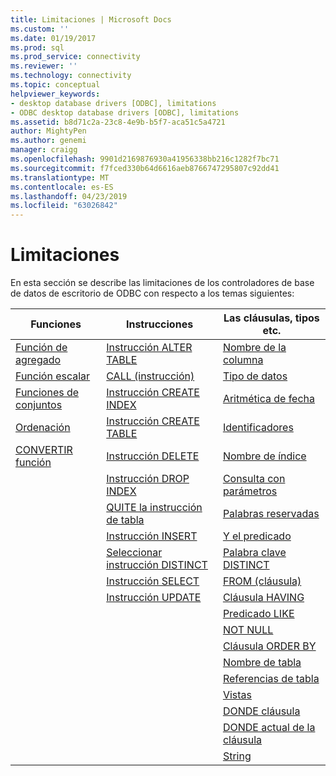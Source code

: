 ```yaml
---
title: Limitaciones | Microsoft Docs
ms.custom: ''
ms.date: 01/19/2017
ms.prod: sql
ms.prod_service: connectivity
ms.reviewer: ''
ms.technology: connectivity
ms.topic: conceptual
helpviewer_keywords:
- desktop database drivers [ODBC], limitations
- ODBC desktop database drivers [ODBC], limitations
ms.assetid: b8d71c2a-23c8-4e9b-b5f7-aca51c5a4721
author: MightyPen
ms.author: genemi
manager: craigg
ms.openlocfilehash: 9901d2169876930a41956338bb216c1282f7bc71
ms.sourcegitcommit: f7fced330b64d6616aeb8766747295807c92dd41
ms.translationtype: MT
ms.contentlocale: es-ES
ms.lasthandoff: 04/23/2019
ms.locfileid: "63026842"
---
```

# <a name="limitations"></a>Limitaciones
En esta sección se describe las limitaciones de los controladores de base de datos de escritorio de ODBC con respecto a los temas siguientes:  
  
|Funciones|Instrucciones|Las cláusulas, tipos etc.|  
|---------------|----------------|-------------------------------|  
|[Función de agregado](../../odbc/microsoft/aggregate-function-limitations.md)|[Instrucción ALTER TABLE](../../odbc/microsoft/alter-table-statement-limitations.md)|[Nombre de la columna](../../odbc/microsoft/column-name-limitations.md)|  
|[Función escalar](../../odbc/microsoft/scalar-function-limitations.md)|[CALL (instrucción)](../../odbc/microsoft/call-statement-limitations.md)|[Tipo de datos](../../odbc/microsoft/data-type-limitations.md)|  
|[Funciones de conjuntos](../../odbc/microsoft/set-functions-limitations.md)|[Instrucción CREATE INDEX](../../odbc/microsoft/create-index-statement-limitations.md)|[Aritmética de fecha](../../odbc/microsoft/date-arithmetic-limitations.md)|  
|[Ordenación](../../odbc/microsoft/sorting-limitations.md)|[Instrucción CREATE TABLE](../../odbc/microsoft/create-table-statement-limitations.md)|[Identificadores](../../odbc/microsoft/identifiers-limitations.md)|  
|[CONVERTIR función](../../odbc/microsoft/convert-function-limitations.md)|[Instrucción DELETE](../../odbc/microsoft/delete-statement-limitations.md)|[Nombre de índice](../../odbc/microsoft/index-name-limitations.md)|  
||[Instrucción DROP INDEX](../../odbc/microsoft/drop-index-statement-limitations.md)|[Consulta con parámetros](../../odbc/microsoft/parameterized-query-limitations.md)|  
||[QUITE la instrucción de tabla](../../odbc/microsoft/drop-table-statement-limitations.md)|[Palabras reservadas](../../odbc/microsoft/reserved-word-limitations.md)|  
||[Instrucción INSERT](../../odbc/microsoft/insert-statement-limitations.md)|[Y el predicado](../../odbc/microsoft/and-predicate-limitations.md)|  
||[Seleccionar instrucción DISTINCT](../../odbc/microsoft/select-distinct-limitations.md)|[Palabra clave DISTINCT](../../odbc/microsoft/distinct-keyword-limitations.md)|  
||[Instrucción SELECT](../../odbc/microsoft/select-statement-limitations.md)|[FROM (cláusula)](../../odbc/microsoft/from-clause-limitations.md)|  
||[Instrucción UPDATE](../../odbc/microsoft/update-statement-limitations.md)|[Cláusula HAVING](../../odbc/microsoft/having-clause-limitations.md)|  
|||[Predicado LIKE](../../odbc/microsoft/like-predicate-limitations.md)|  
|||[NOT NULL](../../odbc/microsoft/not-null-limitations.md)|  
|||[Cláusula ORDER BY](../../odbc/microsoft/order-by-clause-limitations.md)|  
|||[Nombre de tabla](../../odbc/microsoft/table-name-limitations.md)|  
|||[Referencias de tabla](../../odbc/microsoft/table-references-limitations.md)|  
|||[Vistas](../../odbc/microsoft/views-limitations.md)|  
|||[DONDE cláusula](../../odbc/microsoft/where-clause-limitations.md)|  
|||[DONDE actual de la cláusula](../../odbc/microsoft/where-current-of-clause-limitations.md)|  
|||[String](../../odbc/microsoft/string-limitations.md)|
